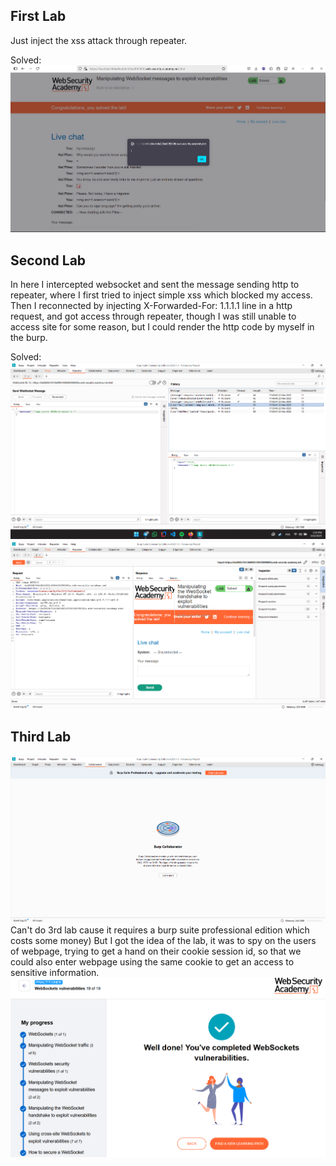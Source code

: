 ## First Lab
Just inject the xss attack through repeater. 

Solved: ![](lab1.png)

## Second Lab
In here I intercepted websocket and sent the message sending http to repeater, where I first tried to inject simple xss which blocked my access. 
Then I reconnected by injecting X-Forwarded-For: 1.1.1.1 line in a http request, and got access through repeater, though I was still unable to access site for some reason, but I could render the http code by myself in the burp.

Solved: ![](lab2repeater.png)
![](lab2res.png)

## Third Lab
![](notfree.png)
Can't do 3rd lab cause it requires a burp suite professional edition which costs some money)
But I got the idea of the lab, it was to spy on the users of webpage, trying to get a hand on their cookie session id, so that we could also enter webpage using the same cookie to get an access to sensitive information.
![](firstpartofhw.png)
